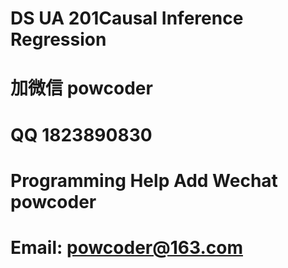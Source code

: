 # DS UA 201Causal Inference Regression
# 加微信 powcoder

# QQ 1823890830

# Programming Help Add Wechat powcoder

# Email: powcoder@163.com

